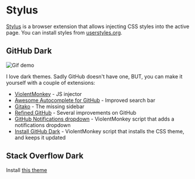 # Stylus

[Stylus](https://chrome.google.com/webstore/detail/stylus/clngdbkpkpeebahjckkjfobafhncgmne/) is a browser extension that allows injecting CSS styles into the active page. You can install styles from [userstyles.org](https://userstyles.org/).

## GitHub Dark

![Gif demo](https://i.imgur.com/PcgrTta.gif)

I love dark themes. Sadly GitHub doesn't have one, BUT, you can make it yourself with a couple of extensions:

* [ViolentMonkey](https://chrome.google.com/webstore/detail/violentmonkey/jinjaccalgkegednnccohejagnlnfdag) - JS injector
* [Awesome Autocomplete for GitHub](https://chrome.google.com/webstore/detail/github-awesome-autocomple/djkfdjpoelphhdclfjhnffmnlnoknfnd) - Improved search bar
* [Gitako](https://chrome.google.com/webstore/detail/gitako/giljefjcheohhamkjphiebfjnlphnokk) - The missing sidebar
* [Refined GitHub](https://chrome.google.com/webstore/detail/refined-github/hlepfoohegkhhmjieoechaddaejaokhf) - Several improvements on GitHub
* [GitHub Notifications dropdown](https://openuserjs.org/scripts/joeytwiddle/Github_Notifications_Dropdown) - ViolentMonkey script that adds a notifications dropdown
* [Install GitHub Dark](https://raw.githubusercontent.com/StylishThemes/GitHub-Dark-Script/master/github-dark-script.user.js) - ViolentMonkey script that installs the CSS theme, and keeps it updated

## Stack Overflow Dark

Install [this theme](https://github.com/StylishThemes/Stackoverflow-Dark)